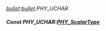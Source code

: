 _[bullet](../../modules/bullet/bullet-module.md):[bullet](../../modules/bullet/bullet-module.md).PHY\_UCHAR_
##### Const PHY\_UCHAR:[PHY_ScalarType](../../modules/bullet/bullet-phy_scalartype.md)
